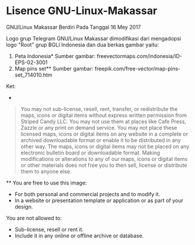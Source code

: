 # Lisence GNU-Linux-Makassar

GNU/Linux Makassar Berdiri Pada Tanggal 16 Mey 2017

Logo grup Telegram GNU/Linux Makassar dimodifikasi dari mengadopsi logo "Root" grup BGLI Indonesia dan dua berkas gambar yaitu: 
1. Peta Indonesia*
Sumber gambar: freevectormaps.com/indonesia/ID-EPS-02-3001
2. Map pins set**
Sumber gambar: freepik.com/free-vector/map-pins-set_714010.htm


Ket:

*
>You may not sub-license, resell, rent, transfer, or redistribute the maps, icons or digital items without express written permission from Striped Candy LLC.
>You may not use them at places like Cafe Press, Zazzle or any print on demand service.
>You may not place these licensed maps, icons or digital items on any website in a complete or archived downloadable format or enable it to be distributed in any other way.
>The maps, icons or digital items may not be placed on any electronic bulletin board or downloadable format.
>Making modifications or alterations to any of our maps, icons or digital items or other materials does not free you to then sell, license or distribute them to anyone else.


**
You are free to use this image:
- For both personal and commercial projects and to modify it.
- In a website or presentation template or application or as part of your design.

You are not allowed to:
- Sub-license, resell or rent it.
- Include it in any online or offline archive or database.


